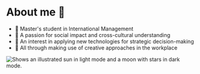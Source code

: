 # About me 👋

- 🔭 Master's student in International Management
- 🌱 A passion for social impact and cross-cultural understanding
- 👯 An interest in applying new technologies for strategic decision-making
- 🤔 All through making use of creative approaches in the workplace
<picture>
  <source media="(prefers-color-scheme: dark)" srcset="https://user-images.githubusercontent.com/25423296/163456776-7f95b81a-f1ed-45f7-b7ab-8fa810d529fa.png">
  <source media="(prefers-color-scheme: light)" srcset="https://user-images.githubusercontent.com/25423296/163456779-a8556205-d0a5-45e2-ac17-42d089e3c3f8.png">
  <img alt="Shows an illustrated sun in light mode and a moon with stars in dark mode." src="https://user-images.githubusercontent.com/25423296/163456779-a8556205-d0a5-45e2-ac17-42d089e3c3f8.png">
</picture>
<p>
<a href=“https://maghribusiness.com/“></a>
</p>
